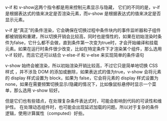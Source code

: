
v-if 和 v-show这两个指令都是用来控制元素显示与隐藏， 它们的不同的是，v-if 是根据表达式的值来决定是否渲染元素，而v-show 是根据表达式的值来决定是否显示元素。

v-if 是“真正”的条件渲染，它会确保在切换过程中条件块内的事件监听器和子组件都被销毁和重建，所以切换开销会比较高，同时也是惰性的，如果在初始渲染时条件为false，它什么都不会做，直到条件第一次变为true时，才会开始编译和挂载元素。如果在运行时条件很少改变，比如在特定条件下才渲染某个组件，那么选用v-if 较好。而且它还可以结合 v-else-if 和 v-else 来实现简单的条件语句

v-show 始终会被渲染，所以初始渲染开销比较高，不过它只是简单地切换 CSS 样式 ，并不涉及 DOM 的添加或删除，如果表达式的值为true，v-show 会将元素的 display 样式设置为 block，如果为 false，它会将元素的 display 样式设置为 none，如果在需要频繁切换显示/隐藏的情况下，比如像鼠标悬停时显示一个菜单，那么选用 v-show 较好。

但是它们也有些错点，在处理复杂条件表达式时，可能会影响到代码的可读性和维护性。
在处理动态组件时，也可能会出现延迟加载的问题。所以对于复杂的条件逻辑，使用计算属性（computed）好些。







